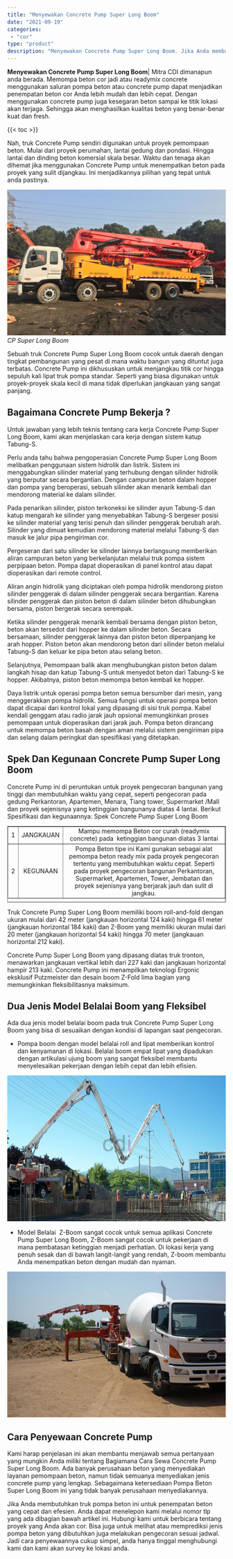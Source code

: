 ```yaml
---
title: "Menyewakan Concrete Pump Super Long Boom"
date: "2021-09-19"
categories:
 - "cor"
type: "product"
description: "Menyewakan Concrete Pump Super Long Boom. Jika Anda membutuhkan truk pompa beton ini untuk penempatan beton yang cepat dan efesien. Anda dapat menelepon kami..."
---
```


**Menyewakan Concrete Pump Super Long Boom**| Mitra CDI dimanapun anda berada. Memompa beton cor jadi atau readymix concrete menggunakan saluran pompa beton atau concrete pump dapat menjadikan penempatan beton cor Anda lebih mudah dan lebih cepat. Dengan menggunakan concrete pump juga kesegaran beton sampai ke titik lokasi akan terjaga. Sehingga akan menghasilkan kualitas beton yang benar-benar kuat dan fresh.

{{< toc >}}

Nah, truk Concrete Pump sendiri digunakan untuk proyek pemompaan beton. Mulai dari proyek perumahan, lantai gedung dan pondasi. Hingga lantai dan dinding beton komersial skala besar. Waktu dan tenaga akan dihemat jika menggunakan Concrete Pump untuk menempatkan beton pada proyek yang sulit dijangkau. Ini menjadikannya pilihan yang tepat untuk anda pastinya.

![Concrete Pump Super Long Boom](/images/product/super-long-boom5.jpg)
*CP Super Long Boom*

Sebuah truk Concrete Pump Super Long Boom cocok untuk daerah dengan tingkat pembangunan yang pesat di mana waktu bangun yang dituntut juga terbatas. Concrete Pump ini dikhususkan untuk menjangkau titik cor hingga sepuluh kali lipat truk pompa standar. Seperti yang biasa digunakan untuk proyek-proyek skala kecil di mana tidak diperlukan jangkauan yang sangat panjang.

 ## Bagaimana Concrete Pump Bekerja ?

Untuk jawaban yang lebih teknis tentang cara kerja Concrete Pump Super Long Boom, kami akan menjelaskan cara kerja dengan sistem katup Tabung-S.

Perlu anda tahu bahwa pengoperasian Concrete Pump Super Long Boom melibatkan penggunaan sistem hidrolik dan listrik. Sistem ini menggabungkan silinder material yang terhubung dengan silinder hidrolik yang berputar secara bergantian. Dengan campuran beton dalam hopper dan pompa yang beroperasi, sebuah silinder akan menarik kembali dan mendorong material ke dalam silinder.

Pada penarikan silinder, piston terkoneksi ke silinder ayun Tabung-S dan katup mengarah ke silinder yang menyebabkan Tabung-S bergeser posisi ke silinder material yang terisi penuh dan silinder penggerak berubah arah. Silinder yang dimuat kemudian mendorong material melalui Tabung-S dan masuk ke jalur pipa pengiriman cor.

Pergeseran dari satu silinder ke silinder lainnya berlangsung memberikan aliran campuran beton yang berkelanjutan melalui truk pompa sistem perpipaan beton. Pompa dapat dioperasikan di panel kontrol atau dapat dioperasikan dari remote control.

Aliran angin hidrolik yang diciptakan oleh pompa hidrolik mendorong piston silinder penggerak di dalam silinder penggerak secara bergantian. Karena silinder penggerak dan piston beton di dalam silinder beton dihubungkan bersama, piston bergerak secara serempak.

Ketika silinder penggerak menarik kembali bersama dengan piston beton, beton akan tersedot dari hopper ke dalam silinder beton. Secara bersamaan, silinder penggerak lainnya dan piston beton diperpanjang ke arah hopper. Piston beton akan mendorong beton dari silinder beton melalui Tabung-S dan keluar ke pipa beton atau selang beton.

Selanjutnya, Pemompaan balik akan menghubungkan piston beton dalam langkah hisap dan katup Tabung-S untuk menyedot beton dari Tabung-S ke hopper. Akibatnya, piston beton memompa beton kembali ke hopper.

Daya listrik untuk operasi pompa beton semua bersumber dari mesin, yang menggerakkan pompa hidrolik. Semua fungsi untuk operasi pompa beton dapat dicapai dari kontrol lokal yang dipasang di sisi truk pompa. Kabel kendali genggam atau radio jarak jauh opsional memungkinkan proses pemompaan untuk dioperasikan dari jarak jauh. Pompa beton dirancang untuk memompa beton basah dengan aman melalui sistem pengiriman pipa dan selang dalam peringkat dan spesifikasi yang ditetapkan.

 ## Spek Dan Kegunaan Concrete Pump Super Long Boom

Concrete Pump ini di peruntukan untuk proyek pengecoran bangunan yang tinggi dan membutuhkan waktu yang cepat, seperti pengecoran pada gedung Perkantoran, Apartemen, Menara, Tiang tower, Supermarket /Mall dan proyek sejenisnya yang ketinggian bangunanya diatas 4 lantai. Berikut Spesifikasi dan kegunaannya:
Spek Concrete Pump Super Long Boom
<table class="alignleft" style="text-align: center; height: 176px;" border="1" width="100%" cellspacing="0" cellpadding="3"><tbody><tr><td>1</td><td><span>JANGKAUAN</span></td><td><span>Mampu memompa Beton cor curah (readymix concrete) pada&nbsp; ketinggian bangunan diatas 3 lantai</span></td></tr><tr><td>2</td><td><span>KEGUNAAN</span></td><td><span>Pompa Beton tipe ini Kami gunakan sebagai alat pemompa beton ready mix pada proyek pengecoran tertentu yang membutuhkan waktu cepat. Seperti pada&nbsp;<span>proyek pengecoran bangunan Perkantoran, Supermarket, Apartemen, Tower, Jembatan dan proyek sejenisnya</span> yang berjarak jauh dan sulit di jangkau.</span></td></tr></tbody></table>
Truk Concrete Pump Super Long Boom memiliki boom roll-and-fold dengan ukuran mulai dari 42 meter (jangkauan horizontal 124 kaki) hingga 61 meter (jangkauan horizontal 184 kaki) dan Z-Boom yang memiliki ukuran mulai dari 20 meter (jangkauan horizontal 54 kaki) hingga 70 meter (jangkauan horizontal 212 kaki).

Concrete Pump Super Long Boom yang dipasang diatas truk tronton, menawarkan jangkauan vertikal lebih dari 227 kaki dan jangkauan horizontal hampir 213 kaki. Concrete Pump ini menampilkan teknologi Ergonic eksklusif Putzmeister dan desain boom Z-Fold lima bagian yang memungkinkan fleksibilitasnya maksimum.

 ## Dua Jenis Model Belalai Boom yang Fleksibel

Ada dua jenis model belalai boom pada truk Concrete Pump Super Long Boom yang bisa di sesuaikan dengan kondisi di lapangan saat pengecoran.

- Pompa boom dengan model belalai roll and lipat memberikan kontrol dan kenyamanan di lokasi. Belalai boom empat lipat yang dipadukan dengan artikulasi ujung boom yang sangat fleksibel membantu menyelesaikan pekerjaan dengan lebih cepat dan lebih efisien.

![Concrete Pump Super Long Boom](/images/product/super-long-boom2.jpg)
- Model Belalai  Z-Boom sangat cocok untuk semua aplikasi Concrete Pump Super Long Boom, Z-Boom sangat cocok untuk pekerjaan di mana pembatasan ketinggian menjadi perhatian. Di lokasi kerja yang penuh sesak dan di bawah langit-langit yang rendah, Z-boom membantu Anda menempatkan beton dengan mudah dan nyaman.

![Concrete Pump Super Long Boom](/images/product/super-long-boom.jpg)

 ## Cara Penyewaan Concrete Pump

Kami harap penjelasan ini akan membantu menjawab semua pertanyaan yang mungkin Anda miliki tentang Bagiamana Cara Sewa Concrete Pump Super Long Boom. Ada banyak perusahaan beton yang menyediakan layanan pemompaan beton, namun tidak semuanya menyediakan jenis concrete pump yang lengkap. Sebagaimana ketersediaan Pompa Beton Super Long Boom ini yang tidak banyak perusahaan menyediakannya.

Jika Anda membutuhkan truk pompa beton ini untuk penempatan beton yang cepat dan efesien. Anda dapat menelepon kami melalui nomor tlp yang ada dibagian bawah artikel ini. Hubungi kami untuk berbicara tentang proyek yang Anda akan cor. Bisa juga untuk melihat atau memprediksi jenis pompa beton yang dibutuhkan juga melakukan pengecoran sesuai jadwal. Jadi cara penyewaannya cukup simpel, anda hanya tinggal menghubungi kami dan kami akan survey ke lokasi anda.

